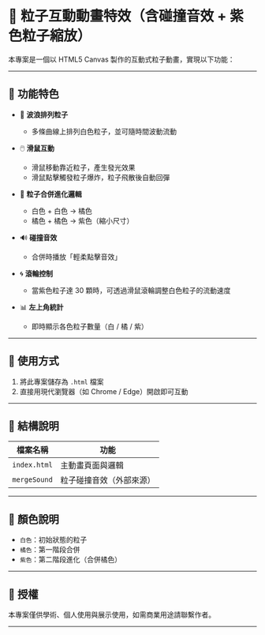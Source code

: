 # 🎇 粒子互動動畫特效（含碰撞音效 + 紫色粒子縮放）

本專案是一個以 HTML5 Canvas 製作的互動式粒子動畫，實現以下功能：

---

## 🔧 功能特色

- 🎯 **波浪排列粒子**
  - 多條曲線上排列白色粒子，並可隨時間波動流動

- 🖱️ **滑鼠互動**
  - 滑鼠移動靠近粒子，產生發光效果
  - 滑鼠點擊觸發粒子爆炸，粒子飛散後自動回彈

- 🧩 **粒子合併進化邏輯**
  - 白色 + 白色 → 橘色
  - 橘色 + 橘色 → 紫色（縮小尺寸）

- 🔊 **碰撞音效**
  - 合併時播放「輕柔點擊音效」

- 🌀 **滾輪控制**
  - 當紫色粒子達 30 顆時，可透過滑鼠滾輪調整白色粒子的流動速度

- 📊 **左上角統計**
  - 即時顯示各色粒子數量（白 / 橘 / 紫）

---

## 🚀 使用方式

1. 將此專案儲存為 `.html` 檔案
2. 直接用現代瀏覽器（如 Chrome / Edge）開啟即可互動

---

## 📁 結構說明

| 檔案名稱     | 功能                     |
|--------------|--------------------------|
| `index.html` | 主動畫頁面與邏輯         |
| `mergeSound` | 粒子碰撞音效（外部來源） |

---

## 🎨 顏色說明

- `白色`：初始狀態的粒子
- `橘色`：第一階段合併
- `紫色`：第二階段進化（合併橘色）

---

## 📜 授權

本專案僅供學術、個人使用與展示使用，如需商業用途請聯繫作者。

---
